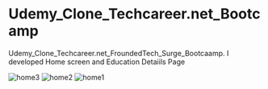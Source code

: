 # Udemy_Clone_Techcareer.net_Bootcamp
Udemy_Clone_Techcareer.net_FroundedTech_Surge_Bootcaamp. I developed Home screen and Education Detaiils Page

![home3](https://github.com/huzeyfe-akcay/Udemy_Clone_Techcareer.net_Bootcamp/assets/140722049/d205cee0-367b-413b-8a8e-e7749b78ddd9)
![home2](https://github.com/huzeyfe-akcay/Udemy_Clone_Techcareer.net_Bootcamp/assets/140722049/db97799c-123f-4f01-8446-6f957656a899)
![home1](https://github.com/huzeyfe-akcay/Udemy_Clone_Techcareer.net_Bootcamp/assets/140722049/d4fa51c2-0c2a-41d7-ae89-8a96a6a4df93)
